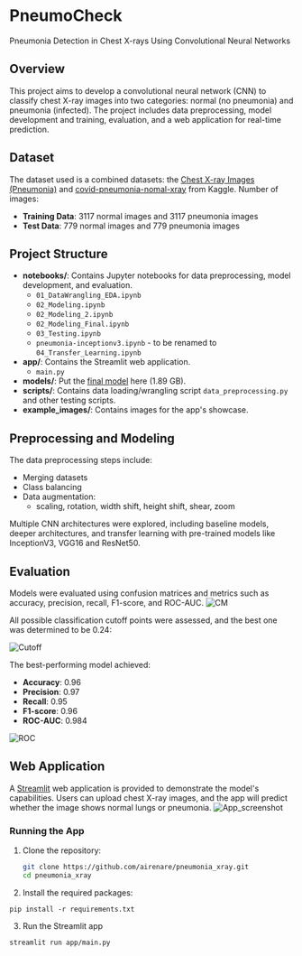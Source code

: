 # PneumoCheck 
Pneumonia Detection in Chest X-rays Using Convolutional Neural Networks


## Overview
This project aims to develop a convolutional neural network (CNN) to classify chest X-ray images into two categories: normal (no pneumonia) and pneumonia (infected). The project includes data preprocessing, model development and training, evaluation, and a web application for real-time prediction.

## Dataset
The dataset used is a combined datasets: the [Chest X-ray Images (Pneumonia)](https://www.kaggle.com/datasets/paultimothymooney/chest-xray-pneumonia) and [covid-pneumonia-nomal-xray](https://www.kaggle.com/datasets/salonimate/covid-pneumonia-nomal-xray) from Kaggle. Number of images:
- **Training Data**: 3117 normal images and 3117 pneumonia images
- **Test Data**: 779 normal images and 779 pneumonia images

## Project Structure
- **notebooks/**: Contains Jupyter notebooks for data preprocessing, model development, and evaluation.
  - `01_DataWrangling_EDA.ipynb`
  - `02_Modeling.ipynb`
  - `02_Modeling_2.ipynb`
  - `02_Modeling_Final.ipynb`
  - `03_Testing.ipynb`
  - `pneumonia-inceptionv3.ipynb` - to be renamed to `04_Transfer_Learning.ipynb`
- **app/**: Contains the Streamlit web application.
  - `main.py`
- **models/**: Put the [final model](https://huggingface.co/airenare/InceptionV3_Pneumonia_CNN_v1/blob/main/Pneumonia_ROC_0975_cutoff_024.keras) here (1.89 GB).
- **scripts/**: Contains data loading/wrangling script `data_preprocessing.py` and other testing scripts.
- **example_images/**: Contains images for the app's showcase.

## Preprocessing and Modeling
The data preprocessing steps include: 
- Merging datasets
- Class balancing
- Data augmentation: 
	- scaling, rotation, width shift, height shift, shear, zoom

Multiple CNN architectures were explored, including baseline models, deeper architectures, and transfer learning with pre-trained models like InceptionV3, VGG16 and ResNet50.

## Evaluation
Models were evaluated using confusion matrices and metrics such as accuracy, precision, recall, F1-score, and ROC-AUC. 
![CM](https://github.com/airenare/pneumonia_xray/blob/main/app/confusion_matrix.png?raw=true)

All possible classification cutoff points were assessed, and the best one was determined to be 0.24:

![Cutoff](https://github.com/airenare/pneumonia_xray/blob/main/app/performance_hist.png?raw=true)

The best-performing model achieved:
- **Accuracy**: 0.96
- **Precision**: 0.97
- **Recall**: 0.95
- **F1-score**: 0.96
- **ROC-AUC**: 0.984

![ROC](https://github.com/airenare/pneumonia_xray/blob/main/app/ROC_curve.png?raw=true)

## Web Application
A [Streamlit](https://streamlit.io/) web application is provided to demonstrate the model's capabilities. Users can upload chest X-ray images, and the app will predict whether the image shows normal lungs or pneumonia.
![App_screenshot](https://github.com/airenare/pneumonia_xray/blob/main/app/app_screenshot.png?raw=true)
### Running the App
1. Clone the repository:
   ```bash
   git clone https://github.com/airenare/pneumonia_xray.git
   cd pneumonia_xray
   ```
2. Install the required packages:
```
pip install -r requirements.txt
```
3. Run the Streamlit app
```
streamlit run app/main.py
```
